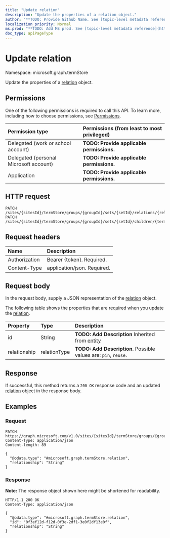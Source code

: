 ```yaml
---
title: "Update relation"
description: "Update the properties of a relation object."
author: "**TODO: Provide Github Name. See [topic-level metadata reference](https://msgo.azurewebsites.net/add/document/guidelines/metadata.html#topic-level-metadata)**"
localization_priority: Normal
ms.prod: "**TODO: Add MS prod. See [topic-level metadata reference](https://msgo.azurewebsites.net/add/document/guidelines/metadata.html#topic-level-metadata)**"
doc_type: apiPageType
---
```


# Update relation
Namespace: microsoft.graph.termStore



Update the properties of a [relation](../resources/termstore-relation.md) object.

## Permissions
One of the following permissions is required to call this API. To learn more, including how to choose permissions, see [Permissions](/graph/permissions-reference).

|Permission type|Permissions (from least to most privileged)|
|:---|:---|
|Delegated (work or school account)|**TODO: Provide applicable permissions.**|
|Delegated (personal Microsoft account)|**TODO: Provide applicable permissions.**|
|Application|**TODO: Provide applicable permissions.**|

## HTTP request

<!-- {
  "blockType": "ignored"
}
-->
``` http
PATCH /sites/{sitesId}/termStore/groups/{groupId}/sets/{setId}/relations/{relationId}
PATCH /sites/{sitesId}/termStore/groups/{groupId}/sets/{setId}/children/{termId}/relations/{relationId}
```

## Request headers
|Name|Description|
|:---|:---|
|Authorization|Bearer {token}. Required.|
|Content-Type|application/json. Required.|

## Request body
In the request body, supply a JSON representation of the [relation](../resources/termstore-relation.md) object.

The following table shows the properties that are required when you update the [relation](../resources/termstore-relation.md).

|Property|Type|Description|
|:---|:---|:---|
|id|String|**TODO: Add Description** Inherited from [entity](../resources/termstore-entity.md)|
|relationship|relationType|**TODO: Add Description**. Possible values are: `pin`, `reuse`.|



## Response

If successful, this method returns a `200 OK` response code and an updated [relation](../resources/termstore-relation.md) object in the response body.

## Examples

### Request
<!-- {
  "blockType": "request",
  "name": "update_relation"
}
-->
``` http
PATCH https://graph.microsoft.com/v1.0/sites/{sitesId}/termStore/groups/{groupId}/sets/{setId}/relations/{relationId}
Content-Type: application/json
Content-length: 89

{
  "@odata.type": "#microsoft.graph.termStore.relation",
  "relationship": "String"
}
```


### Response
**Note:** The response object shown here might be shortened for readability.
<!-- {
  "blockType": "response",
  "truncated": true
}
-->
``` http
HTTP/1.1 200 OK
Content-Type: application/json

{
  "@odata.type": "#microsoft.graph.termStore.relation",
  "id": "0f3ef12d-f12d-0f3e-2df1-3e0f2df13e0f",
  "relationship": "String"
}
```

